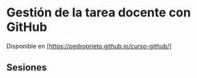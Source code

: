 # Gestión de la tarea docente con GitHub

Disponible en [https://pedroprieto.github.io/curso-github/]

## Sesiones
